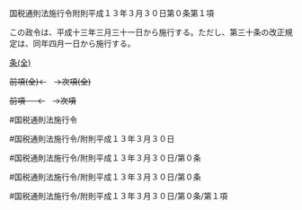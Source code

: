 国税通則法施行令附則平成１３年３月３０日第０条第１項

この政令は、平成十三年三月三十一日から施行する。ただし、第三十条の改正規定は、同年四月一日から施行する。

[条(全)](国税通則法施行＿令附則平成１３年３月３０日第０条_.md)

~~前項(全)←~~　~~→次項(全)~~

~~前項 　 ←~~　~~→次項~~



#国税通則法施行令

#国税通則法施行令/附則平成１３年３月３０日

#国税通則法施行令/附則平成１３年３月３０日/第０条

#国税通則法施行令/附則平成１３年３月３０日/第０条

#国税通則法施行令/附則平成１３年３月３０日/第０条/第１項

